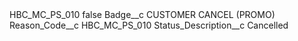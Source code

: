 <?xml version="1.0" encoding="UTF-8"?>
<CustomMetadata xmlns="http://soap.sforce.com/2006/04/metadata" xmlns:xsi="http://www.w3.org/2001/XMLSchema-instance" xmlns:xsd="http://www.w3.org/2001/XMLSchema">
    <label>HBC_MC_PS_010</label>
    <protected>false</protected>
    <values>
        <field>Badge__c</field>
        <value xsi:type="xsd:string">CUSTOMER CANCEL (PROMO)</value>
    </values>
    <values>
        <field>Reason_Code__c</field>
        <value xsi:type="xsd:string">HBC_MC_PS_010</value>
    </values>
    <values>
        <field>Status_Description__c</field>
        <value xsi:type="xsd:string">Cancelled</value>
    </values>
</CustomMetadata>
